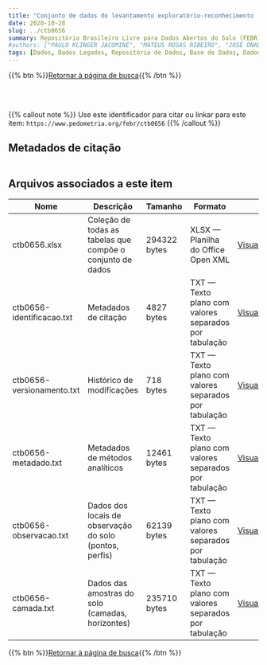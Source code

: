 ```yaml
---
title: "Conjunto de dados do levantamento exploratório-reconhecimento 'LEVANTAMENTO EXPLORATÓRIO-RECONHECIMENTO DE SOLOS DO ESTADO DA PARAÍBA (VOLUME I) E INTERPRETAÇÃO PARA USO AGRÍCOLA DOS SOLOS DO ESTADO DA PARAÍBA (VOLUME II).'"
date: 2020-10-28
slug: ../ctb0656
summary: Repositório Brasileiro Livre para Dados Abertos do Solo (FEBR) | A febre dos dados de solo no Brasil
#authors: ["PAULO KLINGER JACOMINE", "MATEUS ROSAS RIBEIRO", "JOSÉ ONALDO MONTENEGRO", "ALUÍSIO PEREIRA DA SILVA", "HERÁCLIO F. R. DE MELO FILHO", "CLOTÁRIO OLIVIER DA SILVEIRA", "ANTONIO CABRAL CAVALCANTI", "ERNANI LIBRA DE CARVALHO", "FERNANDO B. RODRIGUES E SILVA", "JERONIMO CUNHA ALMEIDA&#10;JURANDIR GONDIM REIS", "JOÃO CARLOS CHAGAS CAMPOS", "NIVALDO BURGOS", "RHENO AMARO FORMIGA", "VALDIR DE ARAÚJO BELTRÃO", "LEANDRO VETTORI", "FRANKLIN DOS SANTOS ANTUNES", "MARIA DE LOURDES A. ANASTÁCIO", "RAPHAEL M. BLOISE", "HÉLIO PIERANTONI", "MARIA AMÉLIA DURIEZ;RUTH A. L. JOHAS", "ADALTON OLIVEIRA MARTINS", "THEREZINHA C. L. BEZERRA", "LOIVA LIZIA ANTONELLO", "LUIS RAINHO S. CARNEIRO", "MARIANA E. HEYNEMMAM", "RAIMUNDO M. SOBRAL FILHO", "JOSÉ LOPES DE PAULA", "GIZA NARA C. MOREIRA", "ZILDA A. BREMAEKER", "WHASHINGTON DE O. BARRETO", "HELIO A. VAZ DE MELLO", "IDA DE SOUZA S. VETTORI", "MARIA APARECIDA B. PEREIRA", "SINÉZIO F. CHAGAS", "ADAHIL MEDEIROS LEITE", "MANOEL DA SILVA CARDOSO", "ANTONIO CARLOS MOTTA", "ANTONIO MOREIRA DA COSTA", "CLÍMACO M. AUGUSTO", "JOSÉ MATEUS", "ZENAIDE FONSECA MELLO", "MARIA LÚCIA VASCONCELLOS", "NEY HAMILTON PROFÍRIO", "MARIA CARMELITA M. MENEZES", "JOSÉ CORSINO DE OLIVEIRA", "MÉRCIA BORBOREMA DE OLIVEIRA", "CHYOSO HIRANO", "JAN HENDRIK SOLKE BRUIN."]
tags: [Dados, Dados Legados, Repositório de Dados, Base de Dados, Dados Abertos]
---
```


<style>
div.alert > div {
    font-size: 0.8rem;
}
</style>

{{% btn %}}<a href="/febr/buscar/">Retornar à página de busca</a>{{% /btn %}}

<br>
<br>

{{% callout note %}}
Use este identificador para citar ou linkar para este item: `https://www.pedometria.org/febr/ctb0656`
{{% /callout %}}

## Metadados de citação

<table>
<!-- Fonte: https://gist.github.com/jfreels/6814721 -->
<script src="https://d3js.org/d3.v3.min.js" charset="utf-8"></script>
<script type='text/javascript' src='/febr/buscar/script.js'></script>
<script type='text/javascript'>
  d3.tsv('ctb0656-identificacao.txt',function (data) {
    var columns = ['campo', 'valor']
    tabulate(data, columns)
  })
</script>
</table>

## Arquivos associados a este item

<table style="width:100%">
  <thead>
    <tr>
      <th>Nome</th>
      <th>Descrição</th>
      <th>Tamanho</th>
      <th>Formato</th>
      <th></th>
    </tr>
  </thead>
  <tbody>
    <tr>
      <td>ctb0656.xlsx</td>
      <td>Coleção de todas as tabelas que compõe o conjunto de dados</td>
      <td>294322 bytes</td>
      <td>XLSX — Planilha do Office Open XML</td>
      <td><a href="https://cloud.utfpr.edu.br/index.php/s/Df6dhfzYJ1DDeso/download?path=%2Fctb0656&files=ctb0656.xlsx" class="btn btn-primary btn-block" role="button">Visualizar/Abrir</a></td>
    </tr>
    <tr>
      <td>ctb0656-identificacao.txt</td>
      <td>Metadados de citação</td>
      <td>4827 bytes</td>
      <td>TXT — Texto plano com valores separados por tabulação</td>
      <td><a href="https://cloud.utfpr.edu.br/index.php/s/Df6dhfzYJ1DDeso/download?path=%2Fctb0656&files=ctb0656-identificacao.txt" class="btn btn-primary btn-block" role="button">Visualizar/Abrir</a></td>
    </tr>
    <tr>
      <td>ctb0656-versionamento.txt</td>
      <td>Histórico de modificações</td>
      <td>718 bytes</td>
      <td>TXT — Texto plano com valores separados por tabulação</td>
      <td><a href="https://cloud.utfpr.edu.br/index.php/s/Df6dhfzYJ1DDeso/download?path=%2Fctb0656&files=ctb0656-versionamento.txt" class="btn btn-primary btn-block" role="button">Visualizar/Abrir</a></td>
    </tr>
    <tr>
      <td>ctb0656-metadado.txt</td>
      <td>Metadados de métodos analíticos</td>
      <td>12461 bytes</td>
      <td>TXT — Texto plano com valores separados por tabulação</td>
      <td><a href="https://cloud.utfpr.edu.br/index.php/s/Df6dhfzYJ1DDeso/download?path=%2Fctb0656&files=ctb0656-metadado.txt" class="btn btn-primary btn-block" role="button">Visualizar/Abrir</a></td>
    </tr>
    <tr>
      <td>ctb0656-observacao.txt</td>
      <td>Dados dos locais de observação do solo (pontos, perfis)</td>
      <td>62139 bytes</td>
      <td>TXT — Texto plano com valores separados por tabulação</td>
      <td><a href="https://cloud.utfpr.edu.br/index.php/s/Df6dhfzYJ1DDeso/download?path=%2Fctb0656&files=ctb0656-observacao.txt" class="btn btn-primary btn-block" role="button">Visualizar/Abrir</a></td>
    </tr>
    <tr>
      <td>ctb0656-camada.txt</td>
      <td>Dados das amostras do solo (camadas, horizontes)</td>
      <td>235710 bytes</td>
      <td>TXT — Texto plano com valores separados por tabulação</td>
      <td><a href="https://cloud.utfpr.edu.br/index.php/s/Df6dhfzYJ1DDeso/download?path=%2Fctb0656&files=ctb0656-camada.txt" class="btn btn-primary btn-block" role="button">Visualizar/Abrir</a></td>
    </tr>
  </tbody>
</table>

{{% btn %}}<a href="/febr/buscar/">Retornar à página de busca</a>{{% /btn %}}
